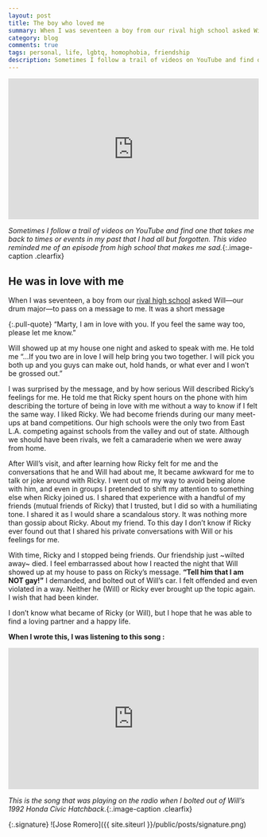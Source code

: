 ```yaml
--- 
layout: post
title: The boy who loved me
summary: When I was seventeen a boy from our rival high school asked Will—our drum major—to pass on a message to me.
category: blog
comments: true
tags: personal, life, lgbtq, homophobia, friendship
description: Sometimes I follow a trail of videos on YouTube and find one that takes me back to times or events in my past that I had all but forgotten. This video reminded me of an episode from high school that makes me sad
---
```


 <style>.embed-container { position: relative; padding-bottom: 56.25%; height: 0; overflow: hidden; max-width: 100%; } .embed-container iframe, .embed-container object, .embed-container embed { position: absolute; top: 0; left: 0; width: 100%; height: 100%; }</style>
<div class='embed-container'><iframe src='https://www.youtube.com/embed/PxWhExWrk_A?rel=0&amp;t=27s&amp;showinfo=0' frameborder='0' allowfullscreen></iframe></div>

*Sometimes I follow a trail of videos on YouTube and find one that takes me back to times or events in my past that I had all but forgotten. This video reminded me of an episode from high school that makes me sad.*{:.image-caption .clearfix}

## He was in love with me
When I was seventeen, a boy from our [rival high school][1] asked Will—our drum major—to pass on a message to me. It was a short message 

{:.pull-quote}
“Marty, I am in love with you. If you feel the same way too, please let me know.” 

Will showed up at my house one night and asked to speak with me. He told me “…If you two are in love I will help bring you two together. I will pick you both up and you guys can make out, hold hands, or what ever and I won’t be grossed out.” 

I was surprised by the message, and by how serious Will described Ricky’s feelings for me. He told me that Ricky spent hours on the phone with him describing the torture of being in love with me without a way to know if I felt the same way. I liked Ricky. We had become friends during our many meet-ups at band competitions. Our high schools were the only two from East L.A. competing against schools from the valley and out of state. Although we should have been rivals, we felt a camaraderie when we were away from home. 

After Will’s visit, and after learning how Ricky felt for me and the conversations that he and Will had about me, It became awkward for me to talk or joke around with Ricky. I went out of my way to avoid being alone with him, and even in groups I pretended to shift my attention to something else when Ricky joined us. I shared that experience with a handful of my friends (mutual friends of Ricky) that I trusted, but I did so with a humiliating tone. I shared it as I would share a scandalous story. It was nothing more than gossip about Ricky. About my friend. To this day I don’t know if Ricky ever found out that I shared his private conversations with Will or his feelings for me. 

With time, Ricky and I stopped being friends. Our friendship just ~wilted away~ died. I feel embarrassed about how I reacted the night that Will showed up at my house to pass on Ricky’s message. **“Tell him that I am NOT gay!”** I demanded, and bolted out of Will’s car. I felt offended and even violated in a way. Neither he (Will) or Ricky ever brought up the topic again. I wish that had been kinder. 

I don’t know what became of Ricky (or Will), but I hope that he was able to find a loving partner and a happy life. 

**When I wrote this, I was listening to this song :**
 <style>.embed-container { position: relative; padding-bottom: 56.25%; height: 0; overflow: hidden; max-width: 100%; } .embed-container iframe, .embed-container object, .embed-container embed { position: absolute; top: 0; left: 0; width: 100%; height: 100%; }</style>
<div class='embed-container'><iframe src='https://www.youtube.com/embed/5EdmHSTwmWY?rel=0&amp;t=27s&amp;showinfo=0' frameborder='0' allowfullscreen></iframe></div>

*This is the song that was playing on the radio when I bolted out of Will’s 1992 Honda Civic Hatchback.*{:.image-caption .clearfix}

{:.signature}
![Jose Romero]({{ site.siteurl }}/public/posts/signature.png)

[1]:	http://www.rooseveltlausd.org/ "Roosevelt High School - Boyle Heights California"